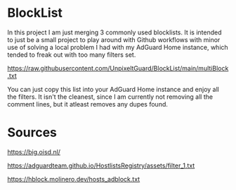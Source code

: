 # BlockList

In this project I am just merging 3 commonly used blocklists. It is intended to just be a small project to play around with Github workflows
with minor use of solving a local problem I had with my AdGuard Home instance, which tended to freak out with too many filters set.

https://raw.githubusercontent.com/UnpixeltGuard/BlockList/main/multiBlock.txt

You can just copy this list into your AdGuard Home instance and enjoy all the filters. 
It isn't the cleanest, since I am currently not removing all the comment lines, but it atleast removes any dupes found.

# Sources
https://big.oisd.nl/

https://adguardteam.github.io/HostlistsRegistry/assets/filter_1.txt

https://hblock.molinero.dev/hosts_adblock.txt
